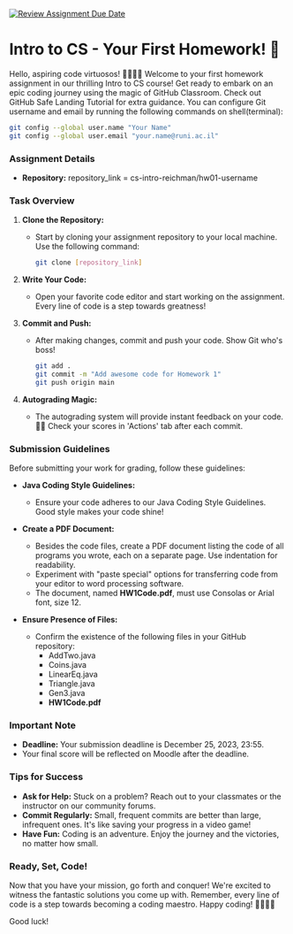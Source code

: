 [![Review Assignment Due Date](https://classroom.github.com/assets/deadline-readme-button-24ddc0f5d75046c5622901739e7c5dd533143b0c8e959d652212380cedb1ea36.svg)](https://classroom.github.com/a/DEk4950X)
# Intro to CS - Your First Homework! 🚀

Hello, aspiring code virtuosos! 👩‍💻🧙‍♂️ Welcome to your first homework assignment in our thrilling Intro to CS course! Get ready to embark on an epic coding journey using the magic of GitHub Classroom.
Check out GitHub Safe Landing Tutorial for extra guidance.
You can configure Git username and email by running the following commands on shell(terminal):
```bash
git config --global user.name "Your Name"
git config --global user.email "your.name@runi.ac.il"
```

### Assignment Details

- **Repository:** repository_link = cs-intro-reichman/hw01-username

### Task Overview

1. **Clone the Repository:**
   - Start by cloning your assignment repository to your local machine. Use the following command:
     ```bash
     git clone [repository_link]
     ```

2. **Write Your Code:**
   - Open your favorite code editor and start working on the assignment. Every line of code is a step towards greatness!

3. **Commit and Push:**
   - After making changes, commit and push your code. Show Git who's boss!
     ```bash
     git add .
     git commit -m "Add awesome code for Homework 1"
     git push origin main
     ```

4. **Autograding Magic:**
   - The autograding system will provide instant feedback on your code. 🤖✨ Check your scores in 'Actions' tab after each commit.

### Submission Guidelines

Before submitting your work for grading, follow these guidelines:

- **Java Coding Style Guidelines:**
  - Ensure your code adheres to our Java Coding Style Guidelines. Good style makes your code shine!

- **Create a PDF Document:**
  - Besides the code files, create a PDF document listing the code of all programs you wrote, each on a separate page. Use indentation for readability.
  - Experiment with "paste special" options for transferring code from your editor to word processing software.
  - The document, named **HW1Code.pdf**, must use Consolas or Arial font, size 12.

- **Ensure Presence of Files:**
  - Confirm the existence of the following files in your GitHub repository:
    - AddTwo.java
    - Coins.java
    - LinearEq.java
    - Triangle.java
    - Gen3.java
    - **HW1Code.pdf**

### Important Note

- **Deadline:** Your submission deadline is December 25, 2023, 23:55.
- Your final score will be reflected on Moodle after the deadline.

### Tips for Success

- **Ask for Help:** Stuck on a problem? Reach out to your classmates or the instructor on our community forums.
- **Commit Regularly:** Small, frequent commits are better than large, infrequent ones. It's like saving your progress in a video game!
- **Have Fun:** Coding is an adventure. Enjoy the journey and the victories, no matter how small.

### Ready, Set, Code!

Now that you have your mission, go forth and conquer! We're excited to witness the fantastic solutions you come up with. Remember, every line of code is a step towards becoming a coding maestro. Happy coding! 🚀👩‍💻🔥

Good luck!
